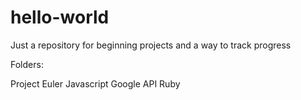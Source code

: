 # hello-world
Just a repository for beginning projects and a way to track progress

Folders:

Project Euler
Javascript
Google API
Ruby
